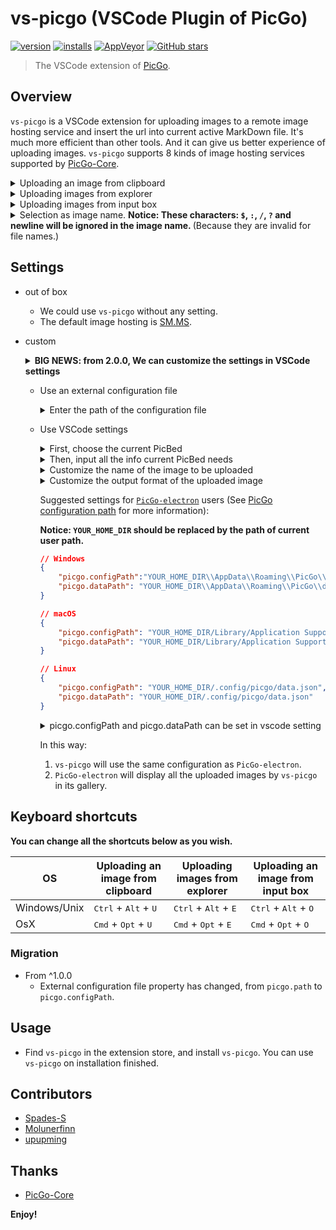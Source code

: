 # vs-picgo (VSCode Plugin of PicGo)

[![version](https://img.shields.io/vscode-marketplace/v/Spades.vs-picgo.svg?style=flat-square&label=vscode%20marketplace)](https://marketplace.visualstudio.com/items?itemName=Spades.vs-picgo)
[![installs](https://img.shields.io/vscode-marketplace/d/Spades.vs-picgo.svg?style=flat-square)](https://marketplace.visualstudio.com/items?itemName=Spades.vs-picgo)
[![AppVeyor](https://img.shields.io/appveyor/ci/upupming/vs-picgo.svg?style=flat-square&label=appveyor%20build)](https://ci.appveyor.com/project/PicGo/vs-picgo)
[![GitHub stars](https://img.shields.io/github/stars/PicGo/vs-picgo.svg?style=flat-square&label=github%20stars)](https://github.com/PicGo/vs-picgo)

> The VSCode extension of [PicGo](https://github.com/PicGo).

## Overview

`vs-picgo` is a VSCode extension for uploading images to a remote image hosting service and insert the url into current active MarkDown file. It's much more efficient than other tools. And it can give us better experience of uploading images. `vs-picgo` supports 8 kinds of image hosting services supported by [PicGo-Core](https://github.com/PicGo/PicGo-Core).

<details>
<summary>Uploading an image from clipboard</summary>

![clipboard.gif](https://i.loli.net/2019/04/07/5ca9b7cd03799.gif)


</details>
<details>
<summary>Uploading images from explorer</summary>

![explorer.gif](https://i.loli.net/2019/04/07/5ca9b928ea551.gif)


</details>

<details>
<summary>Uploading images from input box</summary>

![input-box.gif](https://i.loli.net/2019/04/07/5ca9ba8de982b.gif)



</details>

<details>
<summary>
Selection as image name.
<b>Notice: These characters: <code>$</code>, <code>:</code>, <code>/</code>, <code>?</code> and newline will be ignored in the image name. </b>(Because they are invalid for file names.)</summary>

![selection.gif](https://i.loli.net/2019/04/07/5ca9c332bab12.gif)

</details>

## Settings

- out of box
  - We could use `vs-picgo` without any setting.
  - The default image hosting is [SM.MS](https://sm.ms/).
- custom

  <details>
  <summary>
  <b>BIG NEWS: from 2.0.0, We can customize the settings in VSCode settings</b>
  </summary>

    ![20190407161930.png](https://i.loli.net/2019/04/07/5ca9b296a0623.png)


  </details>

  - Use an external configuration file

    <details>
    <summary>
    Enter the path of the configuration file
    </summary>

    ![20190407162027.png](https://i.loli.net/2019/04/07/5ca9b2cfb9b2d.png)


    </details>

  - Use VSCode settings

    <details>
    <summary>
    First, choose the current PicBed
    </summary>

    ![20190406155908.png](https://i.loli.net/2019/04/06/5ca85c4f0f93e.png)

    </details>

    <details>
    <summary>
    Then, input all the info current PicBed needs
    </summary>

    ![20190406160045.png](https://i.loli.net/2019/04/06/5ca85cb35667c.png)

    </details>

    <details>
    <summary>
    Customize the name of the image to be uploaded
    </summary>

    **Notice: The text you selected will become the fileName of the image to upload.**

    ![20190407162143.png](https://i.loli.net/2019/04/07/5ca9b31b04537.png)


    </details>
    <details>
    <summary>
    Customize the output format of the uploaded image
    </summary>

    ![20190407162238.png](https://i.loli.net/2019/04/07/5ca9b351eff04.png)


    </details>

    Suggested settings for [`PicGo-electron`](https://github.com/Molunerfinn/PicGo) users (See [PicGo configuration path](https://picgo.github.io/PicGo-Doc/zh/guide/config.html#%E9%85%8D%E7%BD%AE%E6%89%8B%E5%86%8C) for more information):

    **Notice: `YOUR_HOME_DIR` should be replaced by the path of current user path.**

    ```json
    // Windows
    {
        "picgo.configPath":"YOUR_HOME_DIR\\AppData\\Roaming\\PicGo\\data.json", 
        "picgo.dataPath": "YOUR_HOME_DIR\\AppData\\Roaming\\PicGo\\data.json" 
    }

    // macOS
    {
        "picgo.configPath": "YOUR_HOME_DIR/Library/Application Support/picgo/data.json", 
        "picgo.dataPath": "YOUR_HOME_DIR/Library/Application Support/picgo/data.json" 
    }

    // Linux
    {
        "picgo.configPath": "YOUR_HOME_DIR/.config/picgo/data.json", 
        "picgo.dataPath": "YOUR_HOME_DIR/.config/picgo/data.json" 
    }
    ```
    <details>
    <summary>
     picgo.configPath and picgo.dataPath can be set in vscode setting
    </summary>

    ![20190407162328.png](https://i.loli.net/2019/04/07/5ca9b383c8299.png)

    </details>




    In this way:

    1. `vs-picgo` will use the same configuration as `PicGo-electron`.
    2. `PicGo-electron` will display all the uploaded images by `vs-picgo` in its gallery.

## Keyboard shortcuts

**You can change all the shortcuts below as you wish.**

|OS|Uploading an image from clipboard|Uploading images from explorer|Uploading an image from input box|
|----|----|-----|---|
|Windows/Unix|<kbd>Ctrl</kbd> + <kbd>Alt</kbd> + <kbd>U</kbd>|<kbd>Ctrl</kbd> + <kbd>Alt</kbd> + <kbd>E</kbd>|<kbd>Ctrl</kbd> + <kbd>Alt</kbd> + <kbd>O</kbd>
|OsX|<kbd>Cmd</kbd> + <kbd>Opt</kbd> + <kbd>U</kbd>|<kbd>Cmd</kbd> + <kbd>Opt</kbd> + <kbd>E</kbd>|<kbd>Cmd</kbd> + <kbd>Opt</kbd> + <kbd>O</kbd>|

### Migration

- From ^1.0.0
  - External configuration file property has changed, from `picgo.path` to `picgo.configPath`.

## Usage

- Find `vs-picgo` in the extension store, and install `vs-picgo`. You can use `vs-picgo` on installation finished.

## Contributors

- [Spades-S](https://github.com/Spades-S)
- [Molunerfinn](https://github.com/Molunerfinn)
- [upupming](https://github.com/upupming)

## Thanks

- [PicGo-Core](https://github.com/PicGo/PicGo-Core)

**Enjoy!**

